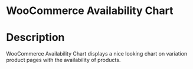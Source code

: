WooCommerce Availability Chart
===============================


# Description

WooCommerce Availability Chart displays a nice looking chart on variation product pages with the availability of products.



